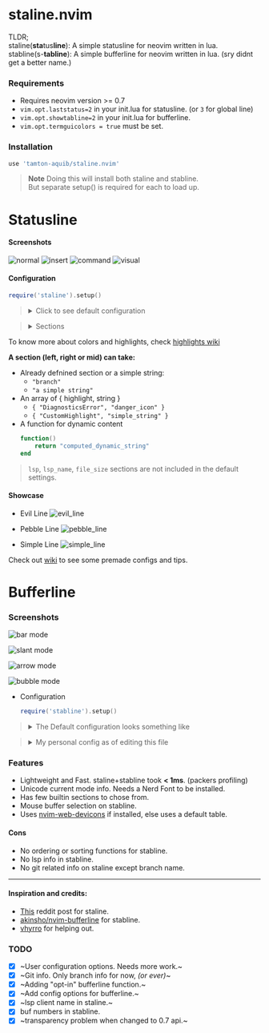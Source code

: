 # staline.nvim
TLDR;<br/> staline(**sta**tus**line**): A simple statusline for neovim written in lua.<br/>
stabline(s-**tabline**): A simple bufferline for neovim written in lua. (sry didnt get a better name.)

### Requirements
* Requires neovim version >= 0.7
* `vim.opt.laststatus=2` in your init.lua for statusline. (or `3` for global line)
* `vim.opt.showtabline=2` in your init.lua for bufferline.
* `vim.opt.termguicolors = true` must be set.

### Installation
```lua
use 'tamton-aquib/staline.nvim'
```
> **Note**
> Doing this will install both staline and stabline. <br />
> But separate setup() is required for each to load up.

# Statusline

#### Screenshots
![normal](https://i.imgur.com/LFmEROF.png)
![insert](https://i.imgur.com/rzqMwXU.png)
![command](https://i.imgur.com/jDuOdpK.png)
![visual](https://i.imgur.com/dO1pKaj.png)

#### Configuration
```lua
require('staline').setup()
```
> <details>
> <summary> Click to see default configuration </summary>
>
> ```lua
> require('staline').setup {
>     defaults = {
>         expand_null_ls = false,  -- This expands out all the null-ls sources to be shown
>         left_separator  = "",
>         right_separator = "",
>         full_path       = false,
>         line_column     = "[%l/%L] :%c 並%p%% ", -- `:h stl` to see all flags.
>
>         fg              = "#000000",  -- Foreground text color.
>         bg              = "none",     -- Default background is transparent.
>         inactive_color  = "#303030",
>         inactive_bgcolor = "none",
>         true_colors     = false,      -- true lsp colors.
>         font_active     = "none",     -- "bold", "italic", "bold,italic", etc
>
>         mod_symbol      = "  ",
>         lsp_client_symbol = " ",
>         lsp_client_character_name = 12, -- To shorten LSP client name list.
>         branch_symbol   = " ",
>         cool_symbol     = " ",       -- Change this to override default OS icon.
>         null_ls_symbol = "",          -- A symbol to indicate that a source is coming from null-ls
>     },
>     mode_colors = {
>         n = "#2bbb4f",
>         i = "#986fec",
>         c = "#e27d60",
>         v = "#4799eb",   -- etc..
>     },
>     mode_icons = {
>         n = " ",
>         i = " ",
>         c = " ",
>         v = " ",   -- etc..
>     },
>     sections = {
>         left = { '- ', '-mode', 'left_sep_double', ' ', 'branch' },
>         mid  = { 'file_name' },
>         right = { 'cool_symbol','right_sep_double', '-line_column' },
>     },
>     inactive_sections = {
>         left = { 'branch' },
>         mid  = { 'file_name' },
>         right = { 'line_column' }
>     },
>     special_table = {
>         NvimTree = { 'NvimTree', ' ' },
>         packer = { 'Packer',' ' },        -- etc
>     },
>     lsp_symbols = {
>         Error=" ",
>         Info=" ",
>         Warn=" ",
>         Hint="",
>     },
> }
> ```
> </details>

> <details><summary>Sections</summary>
>
> | section | use |
> |---------|-----|
> | mode         | shows the mode       |
> | branch       | shows git branch |
> | file_name     | shows filename |
> | file_size     | shows file size |
> | cool_symbol  | an icon according to the OS type (cutomizable) |
> | lsp          | lsp diagnostics (number of errors, warnings, etc) |
> | lsp_name     | lsp client name |
> | line_column  | shows line, column, percentage, etc |
> | left_sep     | single left separator |
> | right_sep    | single right separator |
> | left_sep_double     | Double left separator with a shade of gray |
> | right_sep_double    | Double right separator with a shade of gray |
> | cwd | Current working directory |
> </details>

To know more about colors and highlights, check [highlights wiki](https://github.com/tamton-aquib/staline.nvim/wiki/Highlights)

__A section (left, right or mid) can take:__
* Already defnined section or a simple string:
	* `"branch"`
	* `"a simple string"`
* An array of { highlight, string }
	* `{ "DiagnosticsError", "danger_icon" }`
	* `{ "CustomHighlight", "simple_string" }`
* A function for dynamic content
	```lua
	function()
	    return "computed_dynamic_string"
	end
	```

> `lsp`, `lsp_name`, `file_size` sections are not included in the default settings.

#### Showcase

* Evil Line
![evil_line](https://i.imgur.com/q64sLaw.png)

* Pebble Line
![pebble_line](https://i.imgur.com/iieuF1h.png)

* Simple Line
![simple_line](https://i.imgur.com/o3OAdLi.png)

Check out [wiki](https://github.com/tamton-aquib/staline.nvim/wiki) to see some premade configs and tips. <br />

# Bufferline

### Screenshots
![bar mode](https://i.imgur.com/stkcUAu.png)

![slant mode](https://i.imgur.com/UVS9ii5.png)

![arrow mode](https://i.imgur.com/ERDzicw.png)

![bubble mode](https://i.imgur.com/UjbeyjR.png)

* Configuration
	```lua
	require('stabline').setup()
	```

> <details><summary>The Default configuration looks something like</summary>
>
>   ```lua
> 	require('stabline').setup {
>       style       = "bar", -- others: arrow, slant, bubble
>       stab_left   = "┃",
>       stab_right  = " ",
>
>       -- fg       = Default is fg of "Normal".
>       -- bg       = Default is bg of "Normal".
>       inactive_bg = "#1e2127",
>       inactive_fg = "#aaaaaa",
>       -- stab_bg  = Default is darker version of bg.,
>
>       font_active = "bold",
>       exclude_fts = { 'NvimTree', 'dashboard', 'lir' },
>       stab_start  = "",   -- The starting of stabline
>       stab_end    = "",
>       numbers = function(bufn, n)
>           return '*'..n..' '
>       end
> 	}
>   ```
> </details>


> <details> <summary>My personal config as of editing this file</summary>
>
> ![my stabline config](https://i.imgur.com/cmBdfzx.png)
>
> ```lua
> require('stabline').setup {
>     style = "slant",
>     bg = "#986fec",
>     fg = "black",
>     stab_right = "",
> }
> ```
>
> </details>

### Features
* Lightweight and Fast. staline+stabline took **< 1ms**. (packers profiling)
* Unicode current mode info. Needs a Nerd Font to be installed.
* Has few builtin sections to chose from.
* Mouse buffer selection on stabline.
* Uses [nvim-web-devicons](https://github.com/kyazdani42/nvim-web-devicons) if installed, else uses a default table.

#### Cons
* No ordering or sorting functions for stabline.
* No lsp info in stabline.
* No git related info on staline except branch name.

---

#### Inspiration and credits:
* [This](https://www.reddit.com/r/vim/comments/ld8h2j/i_made_a_status_line_from_scratch_no_plugins_used/) reddit post for staline.
* [akinsho/nvim-bufferline](https://github.com/akinsho/nvim-bufferline.lua) for stabline.
* [vhyrro](https://github.com/vhyrro) for helping out.

### TODO

- [x] ~User configuration options. Needs more work.~
- [x] ~Git info. Only branch info for now, *(or ever)*~
- [x] ~Adding "opt-in" bufferline function.~
- [x] ~Add config options for bufferline.~
- [x] ~lsp client name in staline.~
- [x] buf numbers in stabline.
- [x] ~transparency problem when changed to 0.7 api.~
